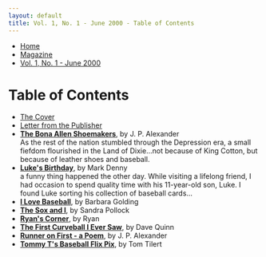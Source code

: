 ```yaml
---
layout: default
title: Vol. 1, No. 1 - June 2000 - Table of Contents
---
```

<nav class="breadcrumb" aria-label="breadcrumbs">
  <ul>
    <li><a href="{{ site.url }}{{ site.baseurl }}/index.html">Home</a></li>
    <li><a href="{{ site.url }}{{ site.baseurl }}/pages/magazine/magazine.html">Magazine</a></li>
    <li class="is-active"><a href="#" aria-current="page">Vol. 1, No. 1 - June 2000</a></li>
  </ul>
</nav>

<h1>Table of Contents</h1>
<ul>
<li><a href="{{ site.url }}{{ site.baseurl }}/pages/magazine/vol_1_no_1/bi_vol_1_no_1_cover.html">The Cover</a></li>
<li><a href="{{ site.url }}{{ site.baseurl }}/pages/magazine/vol_1_no_1/bi_vol_1_no_1_letter_from_publisher.html">Letter from the Publisher</a></li>
<li><a href="bi_vol_1_no_1_bona_allen_shoemakers.html"><strong>The Bona Allen Shoemakers</strong></a>, by J. P. Alexander</li>
As the rest of the nation stumbled through the Depression era, a small fiefdom flourished in the Land of Dixie...not because of King Cotton, but because of leather shoes and baseball.
<li><a href="bi_vol_1_no_1_lukes_birthday.html"><strong>Luke's Birthday</strong></a>, by Mark Denny  </li>
a funny thing happened the other day. While visiting a lifelong friend, I had occasion to spend quality time with his 11-year-old son, Luke. I found Luke sorting his collection of baseball cards...
<li><a href="bi_vol_1_no_1_i_love_baseball.html"><strong>I Love Baseball</strong></a>, by Barbara Golding</li>
<li><a href="bi_vol_1_no_1_the_sox_and_i.html"><strong>The Sox and I</strong></a>, by Sandra Pollock</li>
<li><a href="bi_vol_1_no_1_ryans_corner.html"><strong>Ryan's Corner</strong></a>, by Ryan</li>
<li><a href="bi_vol_1_no_1_first_curve.html"><strong>The First Curveball I Ever Saw</strong></a>, by Dave Quinn</li>
<li><a href="bi_vol_1_no_1_runner_on_first.html"><strong>Runner on First - a Poem</strong></a>, by J. P. Alexander</li>
<li><a href="bi_vol_1_no_1_fear_strikes_out.html"><strong>Tommy T's Baseball Flix Pix</a></strong>, by Tom Tilert</li>
</ul>

